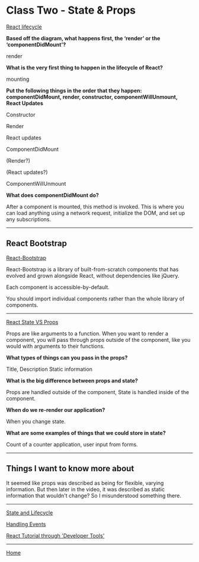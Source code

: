 # Class Two - State & Props

[React lifecycle](https://medium.com/@joshuablankenshipnola/react-component-lifecycle-events-cb77e670a093)

**Based off the diagram, what happens first, the ‘render’ or the ‘componentDidMount’?**

  render

**What is the very first thing to happen in the lifecycle of React?**

  mounting

**Put the following things in the order that they happen: componentDidMount, render, constructor, componentWillUnmount, React Updates**

  Constructor

  Render

  React updates

  ComponentDidMount

  (Render?)

  (React updates?)

  ComponentWillUnmount

**What does componentDidMount do?**

  After a component is mounted, this method is invoked. This is where you can load anything using a network request, initialize the DOM, and set up any subscriptions.

_____

## React Bootstrap

[React-Bootstrap](https://react-bootstrap.github.io/components/alerts)

React-Bootstrap is a library of built-from-scratch components that has evolved and grown alongside React, without dependencies like jQuery.

Each component is accessible-by-default.

You should import individual components rather than the whole library of components.

_____

[React State VS Props](https://www.youtube.com/watch?v=IYvD9oBCuJI)

Props are like arguments to a function. When you want to render a component, you will pass through props outside of the component, like you would with arguments to their functions.

**What types of things can you pass in the props?**

  Title, Description
  Static information

**What is the big difference between props and state?**

  Props are handled outside of the component, State is handled inside of the component.

**When do we re-render our application?**

  When you change state.

**What are some examples of things that we could store in state?**

  Count of a counter application, user input from forms.

_____

## Things I want to know more about

  It seemed like props was described as being for flexible, varying information. But then later in the video, it was described as static information that wouldn't change? So I misunderstood something there.

_____

[State and Lifecycle](https://reactjs.org/docs/state-and-lifecycle.html)

[Handling Events](https://reactjs.org/docs/handling-events.html)

[React Tutorial through 'Developer Tools'](https://reactjs.org/tutorial/tutorial.html)

_____

[Home](README.md)
